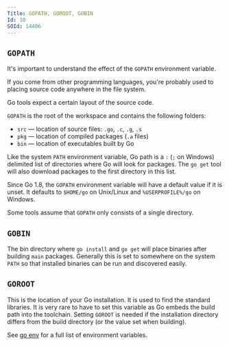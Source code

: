 ```yaml
---
Title: GOPATH, GOROOT, GOBIN
Id: 10
SOId: 14406
---
```


## `GOPATH`

It's important to understand the effect of the `GOPATH` environment variable.

If you come from other programming languages, you're probably used to placing source code anywhere in the file system.

Go tools expect a certain layout of the source code.

`GOPATH` is the root of the workspace and contains the following folders:

* `src` — location of source files: `.go`, `.c`, `.g`, `.s`
* `pkg` — location of compiled packages (`.a` files)
* `bin` — location of executables built by Go

Like the system `PATH` environment variable, Go path is a `:` (`;` on Windows) delimited list of directories where Go will look for packages. The `go get` tool will also download packages to the first directory in this list.

Since Go 1.8, the `GOPATH` environment variable will have a default value if it is unset. It defaults to `$HOME/go` on Unix/Linux and `%USERPROFILE%/go` on Windows.

Some tools assume that `GOPATH` only consists of a single directory.

## `GOBIN`

The bin directory where `go install` and `go get` will place binaries after building `main` packages. Generally this is set to somewhere on the system `PATH` so that installed binaries can be run and discovered easily.

## `GOROOT`

This is the location of your Go installation. It is used to find the standard libraries. It is very rare to have to set this variable as Go embeds the build path into the toolchain. Setting `GOROOT` is needed if the installation directory differs from the build directory (or the value set when building).

See [go env](328) for a full list of environment variables.
